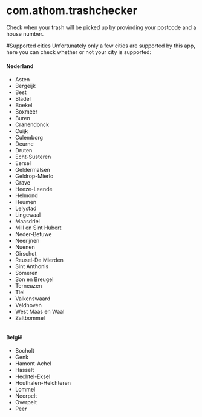# com.athom.trashchecker
Check when your trash will be picked up by provinding your postcode and a house number. 

#Supported cities
Unfortunately only a few cities are supported by this app, here you can check whether or not your city is supported:

<div class="supportedlist">
	<h4>Nederland</h4>
	<ul>
	<li>Asten</li>
	<li>Bergeijk</li>
	<li>Best</li>
	<li>Bladel</li>
	<li>Boekel</li>
	<li>Boxmeer</li>
	<li>Buren</li>
	<li>Cranendonck</li>
	<li>Cuijk</li>
	<li>Culemborg</li>
	<li>Deurne</li>
	<li>Druten</li>
	<li>Echt-Susteren</li>
	<li>Eersel</li>
	<li>Geldermalsen</li>
	<li>Geldrop-Mierlo</li>
	<li>Grave</li>
	<li>Heeze-Leende</li>
	<li>Helmond</li>
	<li>Heumen</li>
	<li>Lelystad</li>
	<li>Lingewaal</li>
	<li>Maasdriel</li>
	<li>Mill en Sint Hubert</li>
	<li>Neder-Betuwe</li>
	<li>Neerijnen</li>
	<li>Nuenen</li>
	<li>Oirschot</li>
	<li>Reusel-De Mierden</li>
	<li>Sint Anthonis</li>
	<li>Someren</li>
	<li>Son en Breugel</li>
	<li>Terneuzen</li>
	<li>Tiel</li>
	<li>Valkenswaard</li>
	<li>Veldhoven</li>
	<li>West Maas en Waal</li>
	<li>Zaltbommel</li>
	</ul>
</div>
<div style="float:left" class="supportedlist">
	<h4>België</h4>
	<ul>
		<li>Bocholt</li>
		<li>Genk</li>
		<li>Hamont-Achel</li>
		<li>Hasselt</li>
		<li>Hechtel-Eksel</li>
		<li>Houthalen-Helchteren</li>
		<li>Lommel</li>
		<li>Neerpelt</li>
		<li>Overpelt</li>
		<li>Peer</li>
	</ul>
</div>
